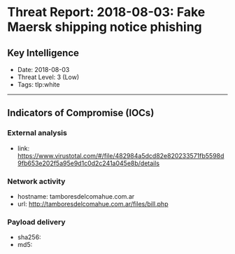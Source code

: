 # Threat Report: 2018-08-03: Fake Maersk shipping notice phishing


## Key Intelligence
* Date: 2018-08-03
* Threat Level: 3 (Low)
* Tags: tlp:white

---

## Indicators of Compromise (IOCs)
### External analysis
* link: https://www.virustotal.com/#/file/482984a5dcd82e820233571fb5598d9fb653e202f5a95e9d1c0d2c241a045e8b/details

### Network activity
* hostname: tamboresdelcomahue.com.ar
* url: http://tamboresdelcomahue.com.ar/files/bill.php

### Payload delivery
* sha256: <sha256>
* md5: <md5>
